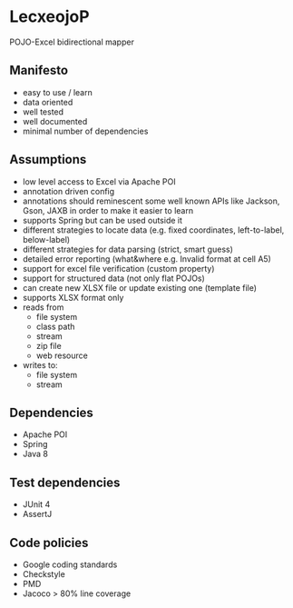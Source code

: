 # LecxeojoP
POJO-Excel bidirectional mapper

## Manifesto
* easy to use / learn
* data oriented
* well tested
* well documented
* minimal number of dependencies

## Assumptions
* low level access to Excel via Apache POI
* annotation driven config
* annotations should reminescent some well known APIs like Jackson, Gson, JAXB in order to make it easier to learn
* supports Spring but can be used outside it
* different strategies to locate data (e.g. fixed coordinates, left-to-label, below-label)
* different strategies for data parsing (strict, smart guess)
* detailed error reporting (what&where e.g. Invalid format at cell A5)
* support for excel file verification (custom property)
* support for structured data (not only flat POJOs)
* can create new XLSX file or update existing one (template file)
* supports XLSX format only
* reads from
    * file system
    * class path
    * stream
    * zip file
    * web resource
* writes to:
    *  file system
    *  stream

## Dependencies
* Apache POI
* Spring
* Java 8

## Test dependencies
* JUnit 4
* AssertJ

## Code policies
* Google coding standards
* Checkstyle
* PMD
* Jacoco > 80% line coverage